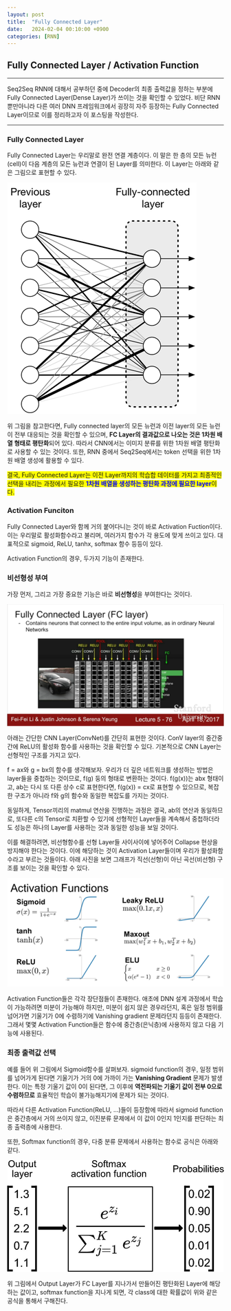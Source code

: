 ```yaml
---
layout: post
title:  "Fully Connected Layer"
date:   2024-02-04 00:10:00 +0900
categories: [RNN]   
---
```

## **Fully Connected Layer / Activation Function**

****
Seq2Seq RNN에 대해서 공부하던 중에 Decoder의 최종 출력값을 정하는 부분에 Fully Connected Layer(Dense Layer)가 쓰이는 것을 확인할 수 있었다. 비단 RNN 뿐만아니라 다른 여러 DNN 프레임워크에서 굉장히 자주 등장하는 Fully Connected Layer이므로 이를 정리하고자 이 포스팅을 작성한다.
****

### **Fully Connected Layer**

Fully Connected Layer는 우리말로 완전 연결 계층이다. 이 말은 한 층의 모든 뉴런(cell)이 다음 계층의 모든 뉴런과 연결이 된 Layer를 의미한다. 이 Layer는 아래와 같은 그림으로 표현할 수 있다.

![Fully_connected_layer](/assets/img/CNN/Fully_connected_layer/Fully_connecte_layer.png)

위 그림을 참고한다면, Fully connected layer의 모든 뉴런과 이전 layer의 모든 뉴런이 전부 대응되는 것을 확인할 수 있으며, **FC Layer의 결과값으로 나오는 것은 1차원 배열 형태로 평탄화**되어 있다. 따라서 CNN에서는 이미지 분류를 위한 1차원 배열 평탄화로 사용할 수 있는 것이다. 또한, RNN 중에서 Seq2Seq에서는 token 선택을 위한 1차원 배열 생성에 활용할 수 있다.

<span style="background-color: #FFFF00">결국, Fully Connected Layer는 이전 Layer까지의 학습합 데이터를 가지고 최종적인 선택을 내리는 과정에서 필요한 <span style="color:blue">**1차원 배열을 생성하는 평탄화 과정에 필요한 layer**</span>이다.</span>

### **Activation Funciton**

Fully Connected Layer와 함께 거의 붙어다니는 것이 바로 Activation Fuction이다. 이는 우리말로 활성화함수라고 불리며, 여러가지 함수가 각 용도에 맞게 쓰이고 있다. 대표적으로 sigmoid, ReLU, tanhx, softmax 함수 등등이 있다.

Activation Function의 경우, 두가지 기능이 존재한다. 

### **비선형성 부여**

가장 먼저, 그리고 가장 중요한 기능은 바로 **비선형성**을 부여한다는 것이다.

![Activation Function](/assets/img/CS231n/Lecture5/Pool3.png)

아래는 간단한 CNN Layer(ConvNet)를 간단히 표현한 것이다. ConV layer의 중간중간에 ReLU의 활성화 함수를 사용하는 것을 확인할 수 있다. 기본적으로  CNN Layer는 선형적인 구조를 가지고 있다. 

f = ax와 g = bx의 함수를 생각해보자. 우리가 더 깊은 네트워크를 생성하는 방법은 layer들을 중첩하는 것이므로, f(g) 둥의 형태로 변환하는 것이다. f(g(x))는 abx 형태이고, ab는 다시 또 다른 상수 c로 표현한다면, f(g(x)) = cx로 표현할 수 있으므로, 복잡한 구조가 아니라 f와 g의 함수와 동일한 복잡도를 가지는 것이다.

동일하게, Tensor끼리의 matmul 연산을 진행하는 과정은 결국, ab의 연산과 동일하므로, 또다른 c의 Tensor로 치환할 수 있기에 선형적인 Layer들을 계속해서 중첩하더라도 성능은 하나의 Layer를 사용하는 것과 동일한 성능을 보일 것이다.

이를 해결하려면, 비선형함수를 선형 Layer들 사이사이에 넣어주어 Collapse 현상을 방지해야 한다는 것이다. 이에 해당하는 것이 Activation Layer들이며 우리가 활성화함수라고 부르는 것들이다. 아래 사진을 보면 그래프가 직선(선형)이 아닌 곡선(비선형) 구조를 보이는 것을 확인할 수 있다.

![Activation_graph](/assets/img/CNN/Fully_connected_layer/Activation_graph.png)

Activation Function들은 각각 장단점들이 존재한다. 애초에 DNN 설계 과정에서 학습이 가능하려면 미분이 가능해야 하지만, 미분이 쉽지 않은 경우라던지, 혹은 일정 범위를 넘어가면 기울기가 0에 수렴하기에 Vanishing gradient 문제라던지 등등이 존재한다. 그래서 몇몇 Activation Function들은 함수에 중간층(은닉층)에 사용하지 않고 다음 기능에 사용된다.

### **최종 출력값 선택**

예를 들어 위 그림에서 Sigmoid함수를 살펴보자. sigmoid function의 경우, 일정 범위를 넘어가게 된다면 기울기가 거의 0에 가까이 가는 **Vanishing Gradient** 문제가 발생한다. 이는 특정 기울기 값이 0이 된다면, 그 이후에 **역전파되는 기울기 값이 전부 0으로 수렴하므로** 효율적인 학습이 불가능해지기에 문제가 되는 것이다.

따라서 다른 Activation Function(ReLU, ...)들이 등장함에 따라서 sigmoid function은 중간층에서 거의 쓰이지 않고, 이진분류 문제에서 이 값이 0인지 1인지를 판단하는 최종 출력층에 사용한다.

또한, Softmax function의 경우, 다중 분류 문제에서 사용하는 함수로 공식은 아래와 같다.

![softmax](/assets/img/CNN/Fully_connected_layer/Softmax.jpg)

위 그림에서 Output Layer가 FC Layer를 지나가서 만들어진 평탄화된 Layer에 해당하는 값이고, softmax function을 지나게 되면, 각 class에 대한 확률값이 위와 같은 공식을 통해서 구해진다. 